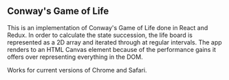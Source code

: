 ## Conway's Game of Life

This is an implementation of Conway's Game of Life done in React and Redux. In order to calculate the state succession, the life board is represented as a 2D array and iterated through at regular intervals. The app renders to an HTML Canvas element because of the performance gains it offers over representing everything in the DOM.

Works for current versions of Chrome and Safari.
